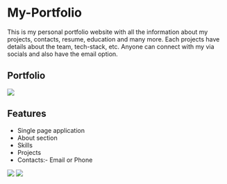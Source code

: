# My-Portfolio
This is my personal portfolio website with all the information about my projects, contacts, resume, education and many more. Each projects have details about the team, tech-stack, etc. Anyone can connect with my via socials and also have the email option.

## Portfolio

![](https://miro.medium.com/max/1400/1*Ap2eWxvwVliv_hhuFP4D3A.png)

## Features
- Single page application
- About section
- Skills
- Projects
- Contacts:- Email or Phone



![](https://miro.medium.com/max/1400/1*S8M4OkBjbamIhW0EMQQsNA.png)
![](https://miro.medium.com/max/1400/1*zKj82UZ9lVygTw1P2RE-Pg.png)
